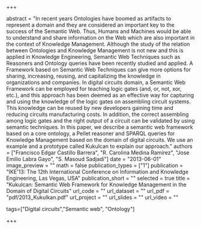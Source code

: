 +++

abstract = "In recent years Ontologies have boomed as artifacts to represent a domain and they are considered an important key to the success of the Semantic Web.  Thus, Humans and Machines would be able to understand and share information on the Web which are also important in the context of Knowledge Management. Although the study of the relation between Ontologies and Knowledge Management is not new and this is applied in Knowledge Engineering, Semantic  Web  Techniques  such  as  Reasoners  and  Ontology queries have been recently studied and applied.  A Framework based on Semantic Web Techniques can give more options for sharing, increasing, reusing, and capitalizing the knowledge in organizations and companies.  In digital circuits domain, a Semantic Web Framework can be employed for teaching logic gates (and, or, not, xor, etc.), and this approach has been deemed as an effective way for capturing and using the knowledge of the logic gates on assembling circuit systems.  This knowledge can be reused by new developers gaining time and reducing circuits manufacturing costs. In addition, the correct assembling among logic gates and the right output of a circuit can be validated by using semantic techniques.  In this paper, we describe a semantic web framework based on a core ontology, a Pellet reasoner and SPARQL queries for Knowledge Management based on the  domain  of  digital  circuits.   We  use  an  example  and  a prototype called Kukulcan to explain our approach." 
authors = ["Francisco Edgar Castillo Barrera", "R. Carolina Medina Ramírez", "Jose Emilio Labra Gayo", "S. Masoud Sadjadi"]
date = "2013-06-01"
image_preview = ""
math = false
publication_types = ["1"]
publication = "IKE'13: The 12th International Conference on Information and Knowledge Engineering, Las Vegas, USA"
publication_short = ""
selected = true
title = "Kukulcan: Semantic Web Framework for Knowledge Management in the Domain of Digital Circuits"
url_code = ""
url_dataset = ""
url_pdf = "pdf/2013_Kukulkan.pdf"
url_project = ""
url_slides = ""
url_video = ""

tags=["Digital circuits","Semantic web", "Ontology"]


+++


